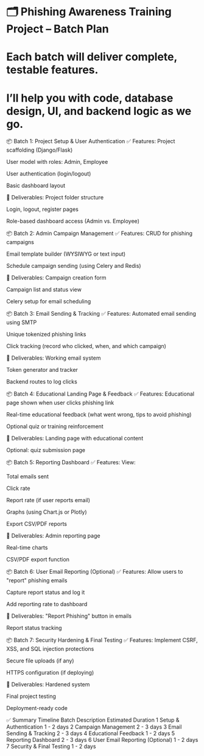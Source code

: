 #   🗂️ Phishing Awareness Training Project – Batch Plan
#   Each batch will deliver complete, testable features.
# I’ll help you with code, database design, UI, and backend logic as we go.

📦 Batch 1: Project Setup & User Authentication
✅ Features:
Project scaffolding (Django/Flask)

User model with roles: Admin, Employee

User authentication (login/logout)

Basic dashboard layout

📂 Deliverables:
Project folder structure

Login, logout, register pages

Role-based dashboard access (Admin vs. Employee)

📦 Batch 2: Admin Campaign Management
✅ Features:
CRUD for phishing campaigns

Email template builder (WYSIWYG or text input)

Schedule campaign sending (using Celery and Redis)

📂 Deliverables:
Campaign creation form

Campaign list and status view

Celery setup for email scheduling

📦 Batch 3: Email Sending & Tracking
✅ Features:
Automated email sending using SMTP

Unique tokenized phishing links

Click tracking (record who clicked, when, and which campaign)

📂 Deliverables:
Working email system

Token generator and tracker

Backend routes to log clicks

📦 Batch 4: Educational Landing Page & Feedback
✅ Features:
Educational page shown when user clicks phishing link

Real-time educational feedback (what went wrong, tips to avoid phishing)

Optional quiz or training reinforcement

📂 Deliverables:
Landing page with educational content

Optional: quiz submission page

📦 Batch 5: Reporting Dashboard
✅ Features:
View:

Total emails sent

Click rate

Report rate (if user reports email)

Graphs (using Chart.js or Plotly)

Export CSV/PDF reports

📂 Deliverables:
Admin reporting page

Real-time charts

CSV/PDF export function

📦 Batch 6: User Email Reporting (Optional)
✅ Features:
Allow users to "report" phishing emails

Capture report status and log it

Add reporting rate to dashboard

📂 Deliverables:
"Report Phishing" button in emails

Report status tracking

📦 Batch 7: Security Hardening & Final Testing
✅ Features:
Implement CSRF, XSS, and SQL injection protections

Secure file uploads (if any)

HTTPS configuration (if deploying)

📂 Deliverables:
Hardened system

Final project testing

Deployment-ready code

✅ Summary Timeline
Batch	Description	Estimated Duration
1	Setup & Authentication	1 - 2 days
2	Campaign Management	2 - 3 days
3	Email Sending & Tracking	2 - 3 days
4	Educational Feedback	1 - 2 days
5	Reporting Dashboard	2 - 3 days
6	User Email Reporting (Optional)	1 - 2 days
7	Security & Final Testing	1 - 2 days